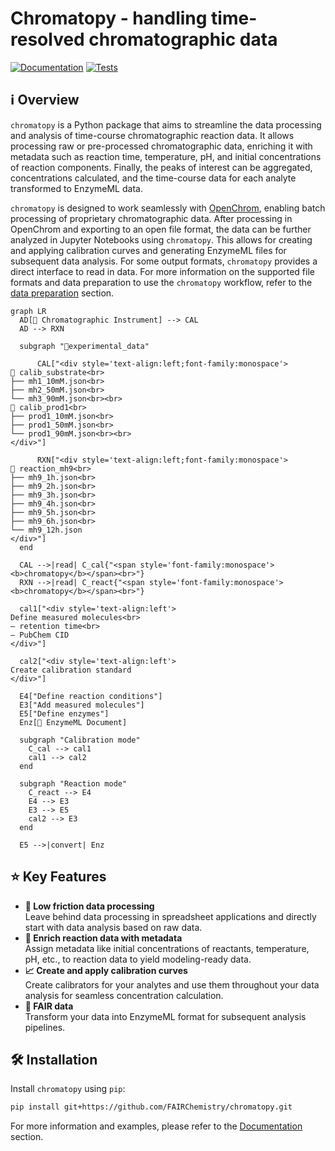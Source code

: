 # Chromatopy - handling time-resolved chromatographic data

[![Documentation](https://img.shields.io/badge/Documentation-Online-blue.svg)](https://fairchemistry.github.io/chromatopy/)
[![Tests](https://github.com/FAIRChemistry/chromatopy/actions/workflows/run_tests.yaml/badge.svg)](https://github.com/FAIRChemistry/chromatopy/actions/workflows/run_tests.yaml)


## ℹ️ Overview

`chromatopy` is a Python package that aims to streamline the data processing and analysis of time-course chromatographic reaction data. It allows processing raw or pre-processed chromatographic data, enriching it with metadata such as reaction time, temperature, pH, and initial concentrations of reaction components. Finally, the peaks of interest can be aggregated, concentrations calculated, and the time-course data for each analyte transformed to EnzymeML data.

`chromatopy` is designed to work seamlessly with [OpenChrom](https://lablicate.com/platform/openchrom), enabling batch processing of proprietary chromatographic data. After processing in OpenChrom and exporting to an open file format, the data can be further analyzed in Jupyter Notebooks using `chromatopy`. This allows for creating and applying calibration curves and generating EnzymeML files for subsequent data analysis.
For some output formats, `chromatopy` provides a direct interface to read in data. For more information on the supported file formats and data preparation to use the `chromatopy` workflow, refer to the [data preparation](https://fairchemistry.github.io/chromatopy/supported_formats/#supported-formats) section.

``` mermaid
graph LR
  AD[🌈 Chromatographic Instrument] --> CAL
  AD --> RXN

  subgraph "📁experimental_data"

      CAL["<div style='text-align:left;font-family:monospace'>
📂 calib_substrate<br>
├── mh1_10mM.json<br>
├── mh2_50mM.json<br>
└── mh3_90mM.json<br><br>
📂 calib_prod1<br>
├── prod1_10mM.json<br>
├── prod1_50mM.json<br>
└── prod1_90mM.json<br><br>
</div>"]

      RXN["<div style='text-align:left;font-family:monospace'>
📂 reaction_mh9<br>
├── mh9_1h.json<br>
├── mh9_2h.json<br>
├── mh9_3h.json<br>
├── mh9_4h.json<br>
├── mh9_5h.json<br>
├── mh9_6h.json<br>
└── mh9_12h.json
</div>"]
  end

  CAL -->|read| C_cal{"<span style='font-family:monospace'><b>chromatopy</b></span><br>"}
  RXN -->|read| C_react{"<span style='font-family:monospace'><b>chromatopy</b></span><br>"}

  cal1["<div style='text-align:left'>
Define measured molecules<br>
– retention time<br>
– PubChem CID
</div>"]

  cal2["<div style='text-align:left'>
Create calibration standard
</div>"]

  E4["Define reaction conditions"]
  E3["Add measured molecules"]
  E5["Define enzymes"]
  Enz[📄 EnzymeML Document]

  subgraph "Calibration mode"
    C_cal --> cal1
    cal1 --> cal2
  end

  subgraph "Reaction mode"
    C_react --> E4
    E4 --> E3
    E3 --> E5
    cal2 --> E3
  end

  E5 -->|convert| Enz
```

## ⭐ Key Features

- **🌱 Low friction data processing**   
Leave behind data processing in spreadsheet applications and directly start with data analysis based on raw data.
- **🧪 Enrich reaction data with metadata**  
Assign metadata like initial concentrations of reactants, temperature, pH, etc., to reaction data to yield modeling-ready data.
- **📈 Create and apply calibration curves**  
Create calibrators for your analytes and use them throughout your data analysis for seamless concentration calculation.
- **📂 FAIR data**  
Transform your data into EnzymeML format for subsequent analysis pipelines.

## 🛠️ Installation

Install `chromatopy` using `pip`:

```bash
pip install git+https://github.com/FAIRChemistry/chromatopy.git
```

For more information and examples, please refer to the [Documentation](https://fairchemistry.github.io/chromatopy/) section.
